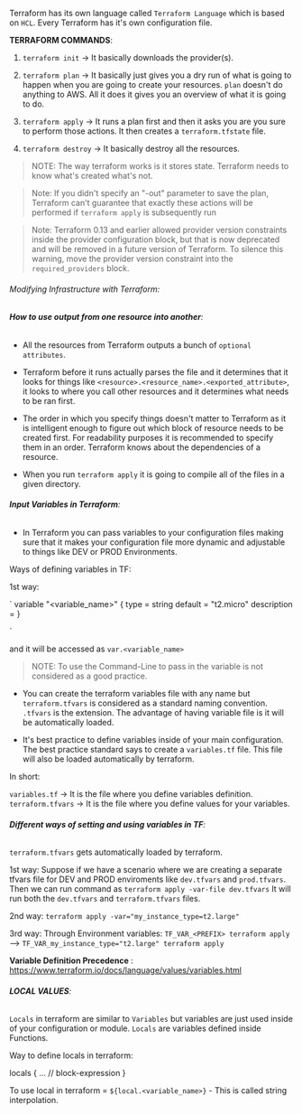 Terraform has its own language called `Terraform Language` which is based on `HCL`. Every Terraform has it's own configuration file.


**TERRAFORM COMMANDS**:

1. `terraform init` -> It basically downloads the provider(s).

2. `terraform plan` -> It basically just gives you a dry run of what is going to happen when you are going to create your resources. `plan` doesn't do anything to AWS. All it does it gives you an overview of what it is going to do.

3. `terraform apply` -> It runs a plan first and then it asks you are you sure to perform those actions. It then creates a `terraform.tfstate` file.

4. `terraform destroy` -> It basically destroy all the resources.

> NOTE: The way terraform works is it stores state. Terraform needs to know what's created what's not.

> Note: If you didn't specify an "-out" parameter to save the plan, Terraform can't guarantee that exactly these actions will be performed if `terraform apply` is subsequently run

> Note: Terraform 0.13 and earlier allowed provider version constraints inside the provider configuration block, but that is now deprecated and will be removed in a future version of Terraform. To silence this warning, move the provider version constraint into the `required_providers` block.



###### Modifying Infrastructure with Terraform:


###### **How to use output from one resource into another**:

- All the resources from Terraform outputs a bunch of `optional attributes`.

- Terraform before it runs actually parses the file and it determines that it looks for things like `<resource>.<resource_name>.<exported_attribute>`, it looks to where you call other resources and it determines what needs
to be ran first.

- The order in which you specify things doesn't matter to Terraform as it is intelligent enough to figure out which block of resource needs to be created first. For readability purposes it is recommended to specify them in 
an order. Terraform knows about the dependencies of a resource.

- When you run `terraform apply` it is going to compile all of the files in a given directory.



###### **Input Variables in Terraform**:

- In Terraform you can pass variables to your configuration files making sure that it makes your configuration file more dynamic and adjustable to things like DEV or PROD Environments.

Ways of defining variables in TF:

1st way:

`
variable "<variable_name>" {
    type = string
    default = "t2.micro"
    description = 
}

`

and it will be accessed as `var.<variable_name>`


> NOTE: To use the Command-Line to pass in the variable is not considered as a good practice.

- You can create the terraform variables file with any name but `terraform.tfvars` is considered as a standard naming convention. `.tfvars` is the extension. The advantage of having variable file is it will be automatically
loaded.

- It's best practice to define variables inside of your main configuration. The best practice standard says to create a `variables.tf` file. This file will also be loaded automatically by terraform.


In short:

`variables.tf` -> It is the file where you define variables definition.
`terraform.tfvars` -> It is the file where you define values for your variables.


###### **Different ways of setting and using variables in TF**:

`terraform.tfvars` gets automatically loaded by terraform.


1st way: Suppose if we have a scenario where we are creating a separate tfvars file for DEV and PROD enviroments like `dev.tfvars` and `prod.tfvars`. Then we can run command as `terraform apply -var-file dev.tfvars`
It will run both the `dev.tfvars` and `terraform.tfvars` files.

2nd way: `terraform apply -var="my_instance_type=t2.large"`

3rd way: Through Environment variables: `TF_VAR_<PREFIX> terraform apply` --> `TF_VAR_my_instance_type="t2.large" terraform apply`


**Variable Definition Precedence** : https://www.terraform.io/docs/language/values/variables.html


###### **LOCAL VALUES**:

`Locals` in terraform are similar to `Variables` but variables are just used inside of your configuration or module. `Locals` are variables defined inside Functions.

Way to define locals in terraform:

locals {
...   // block-expression
}


To use local in terraform = `${local.<variable_name>}` - This is called string interpolation.
